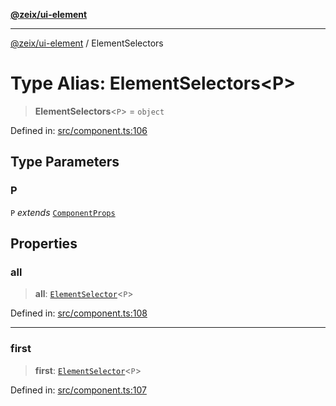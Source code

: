 [**@zeix/ui-element**](../README.md)

***

[@zeix/ui-element](../globals.md) / ElementSelectors

# Type Alias: ElementSelectors\<P\>

> **ElementSelectors**\<`P`\> = `object`

Defined in: [src/component.ts:106](https://github.com/zeixcom/ui-element/blob/1e2981711e0b3b45697eacbe8601e2ce3440aa11/src/component.ts#L106)

## Type Parameters

### P

`P` *extends* [`ComponentProps`](ComponentProps.md)

## Properties

### all

> **all**: [`ElementSelector`](ElementSelector.md)\<`P`\>

Defined in: [src/component.ts:108](https://github.com/zeixcom/ui-element/blob/1e2981711e0b3b45697eacbe8601e2ce3440aa11/src/component.ts#L108)

***

### first

> **first**: [`ElementSelector`](ElementSelector.md)\<`P`\>

Defined in: [src/component.ts:107](https://github.com/zeixcom/ui-element/blob/1e2981711e0b3b45697eacbe8601e2ce3440aa11/src/component.ts#L107)
